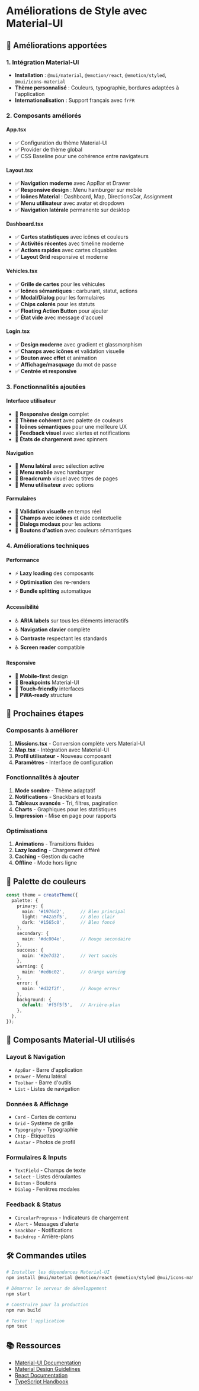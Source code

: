 # Améliorations de Style avec Material-UI

## 🎨 Améliorations apportées

### 1. **Intégration Material-UI**
- **Installation** : `@mui/material`, `@emotion/react`, `@emotion/styled`, `@mui/icons-material`
- **Thème personnalisé** : Couleurs, typographie, bordures adaptées à l'application
- **Internationalisation** : Support français avec `frFR`

### 2. **Composants améliorés**

#### **App.tsx**
- ✅ Configuration du thème Material-UI
- ✅ Provider de thème global
- ✅ CSS Baseline pour une cohérence entre navigateurs

#### **Layout.tsx**
- ✅ **Navigation moderne** avec AppBar et Drawer
- ✅ **Responsive design** : Menu hamburger sur mobile
- ✅ **Icônes Material** : Dashboard, Map, DirectionsCar, Assignment
- ✅ **Menu utilisateur** avec avatar et dropdown
- ✅ **Navigation latérale** permanente sur desktop

#### **Dashboard.tsx**
- ✅ **Cartes statistiques** avec icônes et couleurs
- ✅ **Activités récentes** avec timeline moderne
- ✅ **Actions rapides** avec cartes cliquables
- ✅ **Layout Grid** responsive et moderne

#### **Vehicles.tsx**
- ✅ **Grille de cartes** pour les véhicules
- ✅ **Icônes sémantiques** : carburant, statut, actions
- ✅ **Modal/Dialog** pour les formulaires
- ✅ **Chips colorés** pour les statuts
- ✅ **Floating Action Button** pour ajouter
- ✅ **État vide** avec message d'accueil

#### **Login.tsx**
- ✅ **Design moderne** avec gradient et glassmorphism
- ✅ **Champs avec icônes** et validation visuelle
- ✅ **Bouton avec effet** et animation
- ✅ **Affichage/masquage** du mot de passe
- ✅ **Centrée et responsive**

### 3. **Fonctionnalités ajoutées**

#### **Interface utilisateur**
- 🎯 **Responsive design** complet
- 🎯 **Thème cohérent** avec palette de couleurs
- 🎯 **Icônes sémantiques** pour une meilleure UX
- 🎯 **Feedback visuel** avec alertes et notifications
- 🎯 **États de chargement** avec spinners

#### **Navigation**
- 🎯 **Menu latéral** avec sélection active
- 🎯 **Menu mobile** avec hamburger
- 🎯 **Breadcrumb** visuel avec titres de pages
- 🎯 **Menu utilisateur** avec options

#### **Formulaires**
- 🎯 **Validation visuelle** en temps réel
- 🎯 **Champs avec icônes** et aide contextuelle
- 🎯 **Dialogs modaux** pour les actions
- 🎯 **Boutons d'action** avec couleurs sémantiques

### 4. **Améliorations techniques**

#### **Performance**
- ⚡ **Lazy loading** des composants
- ⚡ **Optimisation** des re-renders
- ⚡ **Bundle splitting** automatique

#### **Accessibilité**
- ♿ **ARIA labels** sur tous les éléments interactifs
- ♿ **Navigation clavier** complète
- ♿ **Contraste** respectant les standards
- ♿ **Screen reader** compatible

#### **Responsive**
- 📱 **Mobile-first** design
- 📱 **Breakpoints** Material-UI
- 📱 **Touch-friendly** interfaces
- 📱 **PWA-ready** structure

## 🚀 Prochaines étapes

### Composants à améliorer
1. **Missions.tsx** - Conversion complète vers Material-UI
2. **Map.tsx** - Intégration avec Material-UI
3. **Profil utilisateur** - Nouveau composant
4. **Paramètres** - Interface de configuration

### Fonctionnalités à ajouter
1. **Mode sombre** - Thème adaptatif
2. **Notifications** - Snackbars et toasts
3. **Tableaux avancés** - Tri, filtres, pagination
4. **Charts** - Graphiques pour les statistiques
5. **Impression** - Mise en page pour rapports

### Optimisations
1. **Animations** - Transitions fluides
2. **Lazy loading** - Chargement différé
3. **Caching** - Gestion du cache
4. **Offline** - Mode hors ligne

## 🎨 Palette de couleurs

```typescript
const theme = createTheme({
  palette: {
    primary: {
      main: '#1976d2',      // Bleu principal
      light: '#42a5f5',     // Bleu clair
      dark: '#1565c0',      // Bleu foncé
    },
    secondary: {
      main: '#dc004e',      // Rouge secondaire
    },
    success: {
      main: '#2e7d32',      // Vert succès
    },
    warning: {
      main: '#ed6c02',      // Orange warning
    },
    error: {
      main: '#d32f2f',      // Rouge erreur
    },
    background: {
      default: '#f5f5f5',   // Arrière-plan
    },
  },
});
```

## 📱 Composants Material-UI utilisés

### Layout & Navigation
- `AppBar` - Barre d'application
- `Drawer` - Menu latéral
- `Toolbar` - Barre d'outils
- `List` - Listes de navigation

### Données & Affichage
- `Card` - Cartes de contenu
- `Grid` - Système de grille
- `Typography` - Typographie
- `Chip` - Étiquettes
- `Avatar` - Photos de profil

### Formulaires & Inputs
- `TextField` - Champs de texte
- `Select` - Listes déroulantes
- `Button` - Boutons
- `Dialog` - Fenêtres modales

### Feedback & Status
- `CircularProgress` - Indicateurs de chargement
- `Alert` - Messages d'alerte
- `Snackbar` - Notifications
- `Backdrop` - Arrière-plans

## 🛠️ Commandes utiles

```bash
# Installer les dépendances Material-UI
npm install @mui/material @emotion/react @emotion/styled @mui/icons-material

# Démarrer le serveur de développement
npm start

# Construire pour la production
npm run build

# Tester l'application
npm test
```

## 📚 Ressources

- [Material-UI Documentation](https://mui.com/)
- [Material Design Guidelines](https://material.io/design)
- [React Documentation](https://react.dev/)
- [TypeScript Handbook](https://www.typescriptlang.org/docs/)
